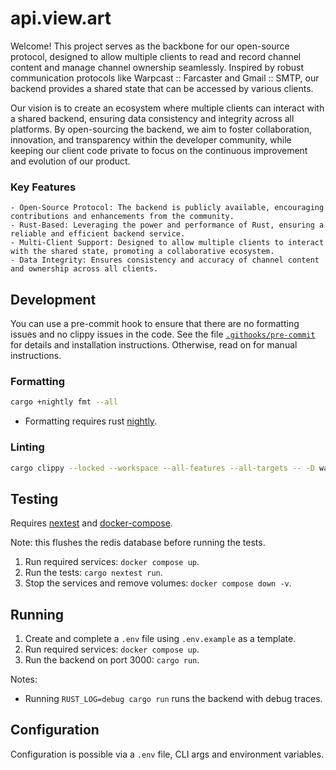 # api.view.art

Welcome! This project serves as the backbone for our open-source protocol, designed to allow multiple clients to read and record channel content and manage channel ownership seamlessly. Inspired by robust communication protocols like Warpcast :: Farcaster and Gmail :: SMTP, our backend provides a shared state that can be accessed by various clients.

Our vision is to create an ecosystem where multiple clients can interact with a shared backend, ensuring data consistency and integrity across all platforms. By open-sourcing the backend, we aim to foster collaboration, innovation, and transparency within the developer community, while keeping our client code private to focus on the continuous improvement and evolution of our product.

### Key Features

    - Open-Source Protocol: The backend is publicly available, encouraging contributions and enhancements from the community.
    - Rust-Based: Leveraging the power and performance of Rust, ensuring a reliable and efficient backend service.
    - Multi-Client Support: Designed to allow multiple clients to interact with the shared state, promoting a collaborative ecosystem.
    - Data Integrity: Ensures consistency and accuracy of channel content and ownership across all clients.

## Development

You can use a pre-commit hook to ensure that there are no formatting issues and no clippy issues in the code. See the file [`.githooks/pre-commit`](.githooks/pre-commit) for details and installation instructions. Otherwise, read on for manual instructions.

### Formatting
```bash
cargo +nightly fmt --all
```

 - Formatting requires rust [nightly](https://doc.rust-lang.org/book/appendix-07-nightly-rust.html#rustup-and-the-role-of-rust-nightly).

### Linting
```bash
cargo clippy --locked --workspace --all-features --all-targets -- -D warnings
```

## Testing

Requires [nextest](https://nexte.st/) and [docker-compose](https://docs.docker.com/compose/).

Note: this flushes the redis database before running the tests.

1. Run required services: `docker compose up`.
2. Run the tests: `cargo nextest run`.
3. Stop the services and remove volumes: `docker compose down -v`.

## Running

1. Create and complete a `.env` file using `.env.example` as a template.
2. Run required services: `docker compose up`.
3. Run the backend on port 3000: `cargo run`.

Notes:

 - Running `RUST_LOG=debug cargo run` runs the backend with debug traces.

## Configuration

Configuration is possible via a `.env` file, CLI args and environment variables.
